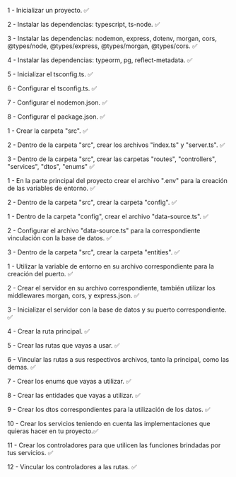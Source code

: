 <!-- -------------------------------- INICIALIZACIÓN DEL PROYECTO ------------------------------------ -->

1 - Inicializar un proyecto. ✅

2 - Instalar las dependencias: typescript, ts-node. ✅

3 - Instalar las dependencias: nodemon, express, dotenv, morgan, cors, @types/node, @types/express, @types/morgan, @types/cors. ✅

4 - Instalar las dependencias: typeorm, pg, reflect-metadata. ✅

5 - Inicializar el tsconfig.ts. ✅

6 - Configurar el tsconfig.ts. ✅

7 - Configurar el nodemon.json. ✅

8 - Configurar el package.json. ✅

<!-- -------------------------------- ESTRUCTURACIÓN DEL PROYECTO ------------------------------------ -->

1 - Crear la carpeta "src". ✅

2 - Dentro de la carpeta "src", crear los archivos "index.ts" y "server.ts". ✅

3 - Dentro de la carpeta "src", crear las carpetas "routes", "controllers", "services", "dtos", "enums" ✅

<!-- --------------------------- CREACIÓN DE LAS VARIABLES DE ENTORNO -------------------------------- -->

1 - En la parte principal del proyecto crear el archivo ".env" para la creación de las variables de entorno. ✅

2 - Dentro de la carpeta "src", crear la carpeta "config". ✅

<!-- -------------------------------- VINCULACIÓN A LA BASE DE DATOS --------------------------------- -->

1 - Dentro de la carpeta "config", crear el archivo "data-source.ts". ✅

2 - Configurar el archivo "data-source.ts" para la correspondiente vinculación con la base de datos. ✅

3 - Dentro de la carpeta "src", crear la carpeta "entities". ✅

<!-- ----------------------------- GUÍA PARA REALIZAR EL PROYECTO ------------------------------------ -->

1 - Utilizar la variable de entorno en su archivo correspondiente para la creación del puerto. ✅

2 - Crear el servidor en su archivo correspondiente, también utilizar los middlewares morgan, cors, y express.json. ✅

3 - Inicializar el servidor con la base de datos y su puerto correspondiente. ✅

4 - Crear la ruta principal. ✅

5 - Crear las rutas que vayas a usar. ✅

6 - Vincular las rutas a sus respectivos archivos, tanto la principal, como las demas. ✅

7 - Crear los enums que vayas a utilizar. ✅

8 - Crear las entidades que vayas a utilizar. ✅

9 - Crear los dtos correspondientes para la utilización de los datos. ✅

10 - Crear los servicios teniendo en cuenta las implementaciones que quieras hacer en tu proyecto.✅

11 - Crear los controladores para que utilicen las funciones brindadas por tus servicios. ✅

12 - Vincular los controladores a las rutas. ✅